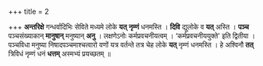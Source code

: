 +++
title = 2

+++
**अन्तरिक्षे** गन्धर्वादिभिः सेविते मध्यमे लोके **यत्** **नृम्णं** धनमस्ति । **दिवि** द्युलोके व **यत्** अस्ति । **पञ्च** पञ्चसंख्याकान् **मानुषान्** मनुष्यान् **अनु** । लक्षणेऽनोः कर्मप्रवचनीयत्वम् । ‘कर्मप्रवचनीययुक्ते' इति द्वितीया । पञ्चविधा मनुष्या निषादपञ्चमाश्चत्वारो वणों यत्र वर्तन्ते तत्र चेह लोके **यत्** नृम्णं धनमस्ति । हे अश्विनौ **तत्** त्रिविधं नृम्णं धनं **धत्तम्** अस्मभ्यं प्रयच्छतम् ॥